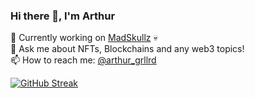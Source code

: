 ### Hi there 👋, I'm Arthur

<!--
**minimoz/minimoz** is a ✨ _special_ ✨ repository because its `README.md` (this file) appears on your GitHub profile.

Here are some ideas to get you started:

- 🔭 I’m currently working on ...
- 🌱 I’m currently learning ...
- 👯 I’m looking to collaborate on ...
- 🤔 I’m looking for help with ...
- 💬 Ask me about ...
- 📫 How to reach me: ...
- 😄 Pronouns: ...
- ⚡ Fun fact: ...
-->

🔭 Currently working on [MadSkullz](https://madskullz.io) 💀\
💬 Ask me about NFTs, Blockchains and any web3 topics!\
📫 How to reach me: [@arthur_grllrd](https://twitter.com/arthur_grllrd)

[![GitHub Streak](https://github-readme-streak-stats.herokuapp.com?user=minimoz&theme=dark&hide_border=true&date_format=M%20j%5B%2C%20Y%5D)](https://git.io/streak-stats)
